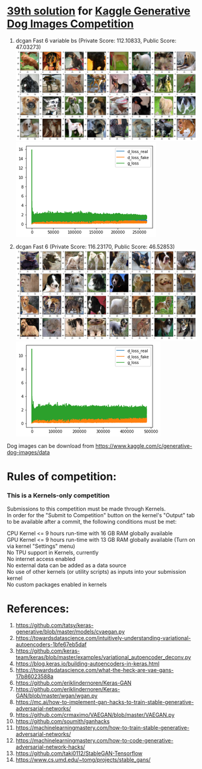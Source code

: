 
# [39th solution](https://www.kaggle.com/c/generative-dog-images/leaderboard) for [Kaggle Generative Dog Images Competition](https://www.kaggle.com/c/generative-dog-images)

1. dcgan Fast 6 variable bs (Private Score: 112.10833, Public Score: 47.03273) 
<img src="https://github.com/skyap/DOG-GAN/blob/master/images/47_dogs.png"><br>
<img src="https://github.com/skyap/DOG-GAN/blob/master/images/47_history.png"><br>


2. dcgan Fast 6 (Private Score: 116.23170, Public Score: 46.52853)
<img src="https://github.com/skyap/DOG-GAN/blob/master/images/46_dogs.png"><br>
<img src="https://github.com/skyap/DOG-GAN/blob/master/images/46_history.png"><br>

Dog images can be download from https://www.kaggle.com/c/generative-dog-images/data

# Rules of competition:
### This is a Kernels-only competition
Submissions to this competition must be made through Kernels.   
In order for the "Submit to Competition" button on the kernel's "Output" tab to be available after a commit, the following conditions must be met:  

CPU Kernel <= 9 hours run-time with 16 GB RAM globally available  
GPU Kernel <= 9 hours run-time with 13 GB RAM globally available (Turn on via kernel "Settings" menu)  
No TPU support in Kernels, currently  
No internet access enabled  
No external data can be added as a data source  
No use of other kernels (or utility scripts) as inputs into your submission kernel  
No custom packages enabled in kernels  

# References:
1. https://github.com/tatsy/keras-generative/blob/master/models/cvaegan.py
2. https://towardsdatascience.com/intuitively-understanding-variational-autoencoders-1bfe67eb5daf
3. https://github.com/keras-team/keras/blob/master/examples/variational_autoencoder_deconv.py
4. https://blog.keras.io/building-autoencoders-in-keras.html
5. https://towardsdatascience.com/what-the-heck-are-vae-gans-17b86023588a
6. https://github.com/eriklindernoren/Keras-GAN
7. https://github.com/eriklindernoren/Keras-GAN/blob/master/wgan/wgan.py
8. https://mc.ai/how-to-implement-gan-hacks-to-train-stable-generative-adversarial-networks/
9. https://github.com/crmaximo/VAEGAN/blob/master/VAEGAN.py
10. https://github.com/soumith/ganhacks
11. https://machinelearningmastery.com/how-to-train-stable-generative-adversarial-networks/
12. https://machinelearningmastery.com/how-to-code-generative-adversarial-network-hacks/
13. https://github.com/taki0112/StableGAN-Tensorflow
14. https://www.cs.umd.edu/~tomg/projects/stable_gans/









